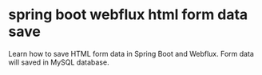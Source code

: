 # spring boot webflux html form data save
 Learn how to save HTML form data in Spring Boot and Webflux. Form data will saved in MySQL database.
